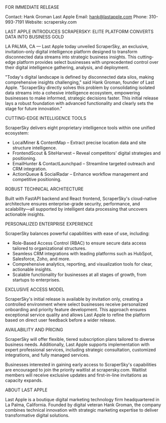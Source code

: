 FOR IMMEDIATE RELEASE

Contact: Hank Groman
Last Apple
Email: hank@lastapple.com
Phone: 310-993-7191
Website: scrapersky.com

LAST APPLE INTRODUCES SCRAPERSKY: ELITE PLATFORM CONVERTS DATA INTO BUSINESS GOLD

LA PALMA, CA — Last Apple today unveiled ScraperSky, an exclusive, invitation-only digital intelligence platform designed to transform disconnected data streams into strategic business insights. This cutting-edge platform provides select businesses with unprecedented control over their digital intelligence gathering, analysis, and deployment.

"Today's digital landscape is defined by disconnected data silos, making comprehensive insights challenging," said Hank Groman, founder of Last Apple. "ScraperSky directly solves this problem by consolidating isolated data streams into a cohesive intelligence ecosystem, empowering businesses to make informed, strategic decisions faster. This initial release lays a robust foundation with advanced functionality and clearly sets the stage for future innovation."

CUTTING-EDGE INTELLIGENCE TOOLS

ScraperSky delivers eight proprietary intelligence tools within one unified ecosystem:

- LocalMiner & ContentMap – Extract precise location data and site structure intelligence.
- FrontendScout & SiteHarvest – Reveal competitors' digital strategies and positioning.
- EmailHunter & ContactLaunchpad – Streamline targeted outreach and CRM integration.
- ActionQueue & SocialRadar – Enhance workflow management and competitive positioning.

ROBUST TECHNICAL ARCHITECTURE

Built with FastAPI backend and React frontend, ScraperSky's cloud-native architecture ensures enterprise-grade security, performance, and scalability—all supported by intelligent data processing that uncovers actionable insights.

PERSONALIZED ENTERPRISE EXPERIENCE

ScraperSky balances powerful capabilities with ease of use, including:

- Role-Based Access Control (RBAC) to ensure secure data access tailored to organizational structures.
- Seamless CRM integrations with leading platforms such as HubSpot, Salesforce, Zoho, and more.
- Comprehensive analytics, reporting, and visualization tools for clear, actionable insights.
- Scalable functionality for businesses at all stages of growth, from startups to enterprises.

EXCLUSIVE ACCESS MODEL

ScraperSky's initial release is available by invitation only, creating a controlled environment where select businesses receive personalized onboarding and priority feature development. This approach ensures exceptional service quality and allows Last Apple to refine the platform based on direct user feedback before a wider release.

AVAILABILITY AND PRICING

ScraperSky will offer flexible, tiered subscription plans tailored to diverse business needs. Additionally, Last Apple supports implementation with expert professional services, including strategic consultation, customized integrations, and fully managed services.

Businesses interested in gaining early access to ScraperSky's capabilities are encouraged to join the priority waitlist at scrapersky.com. Waitlist members will receive exclusive updates and first-in-line invitations as capacity expands.

ABOUT LAST APPLE

Last Apple is a boutique digital marketing technology firm headquartered in La Palma, California. Founded by digital veteran Hank Groman, the company combines technical innovation with strategic marketing expertise to deliver transformative digital solutions.

###
